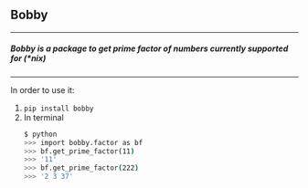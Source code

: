 ## Bobby
---
##### Bobby is a package to get prime factor of numbers currently supported for (*nix)
---
In order to use it:

1. `pip install bobby`
2. In terminal
    ```bash
    $ python
   >>> import bobby.factor as bf
   >>> bf.get_prime_factor(11)
   >>> '11'
   >>> bf.get_prime_factor(222)
   >>> '2 3 37'
    ````
